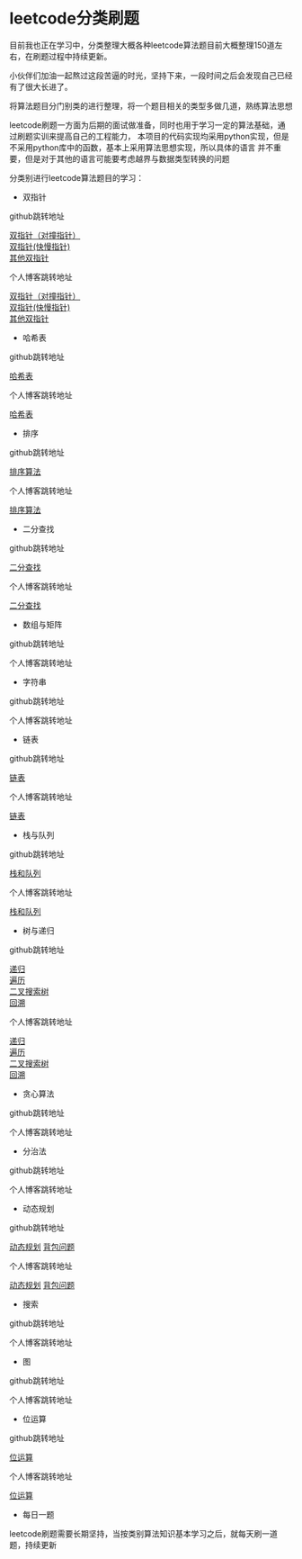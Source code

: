# leetcode分类刷题

目前我也正在学习中，分类整理大概各种leetcode算法题目前大概整理150道左右，在刷题过程中持续更新。

小伙伴们加油一起熬过这段苦逼的时光，坚持下来，一段时间之后会发现自己已经有了很大长进了。

将算法题目分门别类的进行整理，将一个题目相关的类型多做几道，熟练算法思想

leetcode刷题一方面为后期的面试做准备，同时也用于学习一定的算法基础，通过刷题实训来提高自己的工程能力，
本项目的代码实现均采用python实现，但是不采用python库中的函数，基本上采用算法思想实现，所以具体的语言
并不重要，但是对于其他的语言可能要考虑越界与数据类型转换的问题

分类别进行leetcode算法题目的学习：

* 双指针

github跳转地址

[双指针（对撞指针）](https://github.com/lxztju/leetcode-python/blob/master/1%E5%8F%8C%E6%8C%87%E9%92%88/2020-03-01-%E5%8F%8C%E6%8C%87%E9%92%88(%E5%AF%B9%E6%92%9E%E6%8C%87%E9%92%88).md)   
[双指针(快慢指针)](https://github.com/lxztju/leetcode-python/blob/master/1%E5%8F%8C%E6%8C%87%E9%92%88/2020-03-07-%E5%8F%8C%E6%8C%87%E9%92%88(%E5%BF%AB%E6%85%A2%E6%8C%87%E9%92%88).md)   
[其他双指针](https://github.com/lxztju/leetcode-python/blob/master/1%E5%8F%8C%E6%8C%87%E9%92%88/2020-03-15-%E5%85%B6%E4%BB%96%E5%8F%8C%E6%8C%87%E9%92%88.md)  

个人博客跳转地址

[双指针（对撞指针）](https://lxztju.github.io/2020/03/%E5%8F%8C%E6%8C%87%E9%92%88(%E5%AF%B9%E6%92%9E%E6%8C%87%E9%92%88)/)    
[双指针(快慢指针)](https://lxztju.github.io/2020/03/%E5%8F%8C%E6%8C%87%E9%92%88(%E5%BF%AB%E6%85%A2%E6%8C%87%E9%92%88)/)   
[其他双指针](https://lxztju.github.io/2020/03/%E5%85%B6%E4%BB%96%E5%8F%8C%E6%8C%87%E9%92%88/)   

* 哈希表

github跳转地址

[哈希表](https://github.com/lxztju/leetcode-python/blob/master/2%E5%93%88%E5%B8%8C%E8%A1%A8/2020-05-10-%E5%93%88%E5%B8%8C%E8%A1%A8.md) 

个人博客跳转地址

[哈希表](https://lxztju.github.io/2020/05/%E5%93%88%E5%B8%8C%E8%A1%A8/) 

* 排序


github跳转地址

[排序算法](https://github.com/lxztju/leetcode-python/blob/master/3%E6%8E%92%E5%BA%8F/2020-05-17-%E6%8E%92%E5%BA%8F%E7%AE%97%E6%B3%95.md)

个人博客跳转地址

[排序算法](https://lxztju.github.io/2020/05/%E6%8E%92%E5%BA%8F%E7%AE%97%E6%B3%95/)

* 二分查找


github跳转地址

[二分查找](https://github.com/lxztju/leetcode-python/blob/master/4%E4%BA%8C%E5%88%86%E6%9F%A5%E6%89%BE/2020-05-15-%E4%BA%8C%E5%88%86%E6%9F%A5%E6%89%BE.md) 

个人博客跳转地址

[二分查找](https://lxztju.github.io/2020/05/%E4%BA%8C%E5%88%86%E6%9F%A5%E6%89%BE/)

* 数组与矩阵


github跳转地址

[]()

个人博客跳转地址

[]()

* 字符串


github跳转地址

[]()

个人博客跳转地址

[]()

* 链表


github跳转地址

[链表](https://github.com/lxztju/leetcode-python/blob/master/6%E9%93%BE%E8%A1%A8/2020-05-18-%E9%93%BE%E8%A1%A8.md)

个人博客跳转地址

[链表](https://lxztju.github.io/2020/05/%E9%93%BE%E8%A1%A8/)

* 栈与队列

github跳转地址

[栈和队列](https://github.com/lxztju/leetcode-python/blob/master/7%E6%A0%88%E5%92%8C%E9%98%9F%E5%88%97/2020-05-23-%E6%A0%88%E5%92%8C%E9%98%9F%E5%88%97.md)

个人博客跳转地址

[栈和队列](https://lxztju.github.io/2020/05/%E6%A0%88%E5%92%8C%E9%98%9F%E5%88%97/)

* 树与递归


github跳转地址

[递归](https://github.com/lxztju/leetcode-python/blob/master/8%E6%A0%91%E4%B8%8E%E9%80%92%E5%BD%92/2020-03-20-%E9%80%92%E5%BD%92.md)  
[遍历](https://github.com/lxztju/leetcode-python/blob/master/8%E6%A0%91%E4%B8%8E%E9%80%92%E5%BD%92/2020-03-23-%E9%81%8D%E5%8E%86.md)  
[二叉搜索树](https://github.com/lxztju/leetcode-python/blob/master/8%E6%A0%91%E4%B8%8E%E9%80%92%E5%BD%92/2020-04-01-%E4%BA%8C%E5%8F%89%E6%90%9C%E7%B4%A2%E6%A0%91(BST).md)   
[回溯](https://github.com/lxztju/leetcode-python/blob/master/8%E6%A0%91%E4%B8%8E%E9%80%92%E5%BD%92/2020-04-15-%E5%9B%9E%E6%BA%AF.md)   

个人博客跳转地址

[递归](https://lxztju.github.io/2020/03/%E9%80%92%E5%BD%92/)  
[遍历](https://lxztju.github.io/2020/03/%E9%81%8D%E5%8E%86/)  
[二叉搜索树](https://lxztju.github.io/2020/04/%E4%BA%8C%E5%8F%89%E6%90%9C%E7%B4%A2%E6%A0%91(BST)/)  
[回溯](https://lxztju.github.io/2020/04/%E5%9B%9E%E6%BA%AF/)  


* 贪心算法


github跳转地址

[]()

个人博客跳转地址

[]()

* 分治法


github跳转地址

[]()

个人博客跳转地址

[]()

* 动态规划


github跳转地址

[动态规划](https://github.com/lxztju/leetcode-python/blob/master/11%E5%8A%A8%E6%80%81%E8%A7%84%E5%88%92/2020-04-30-%E5%8A%A8%E6%80%81%E8%A7%84%E5%88%92.md)
[背包问题](https://github.com/lxztju/leetcode-python/blob/master/11%E5%8A%A8%E6%80%81%E8%A7%84%E5%88%92/2020-05-05-%E5%8A%A8%E6%80%81%E8%A7%84%E5%88%92-%E8%83%8C%E5%8C%85%E9%97%AE%E9%A2%98.md)

个人博客跳转地址

[动态规划](https://lxztju.github.io/2020/04/%E5%8A%A8%E6%80%81%E8%A7%84%E5%88%92/)
[背包问题](https://lxztju.github.io/2020/05/%E5%8A%A8%E6%80%81%E8%A7%84%E5%88%92-%E8%83%8C%E5%8C%85%E9%97%AE%E9%A2%98/)

* 搜索


github跳转地址

[]()

个人博客跳转地址

[]()

* 图


github跳转地址

[]()

个人博客跳转地址

[]()

* 位运算


github跳转地址

[位运算](https://github.com/lxztju/leetcode-python/tree/master/14%E4%BD%8D%E8%BF%90%E7%AE%97)

个人博客跳转地址

[位运算](https://lxztju.github.io/2020/06/%E4%BD%8D%E8%BF%90%E7%AE%97/)

* 每日一题

leetcode刷题需要长期坚持，当按类别算法知识基本学习之后，就每天刷一道题，持续更新